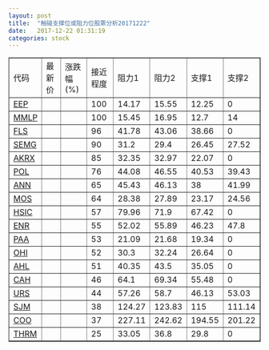 ```yaml
---
layout: post
title:  "触碰支撑位或阻力位股票分析20171222"
date:   2017-12-22 01:31:19
categories: stock
---
```

<script type="text/javascript">
var stockList = []
stockList.push('gb_eep');
stockList.push('gb_mmlp');
stockList.push('gb_fls');
stockList.push('gb_semg');
stockList.push('gb_akrx');
stockList.push('gb_pol');
stockList.push('gb_ann');
stockList.push('gb_mos');
stockList.push('gb_hsic');
stockList.push('gb_enr');
stockList.push('gb_paa');
stockList.push('gb_ohi');
stockList.push('gb_ahl');
stockList.push('gb_cah');
stockList.push('gb_urs');
stockList.push('gb_sjm');
stockList.push('gb_coo');
stockList.push('gb_thrm');
</script>
<table border="1">
 <tr>
 <td>代码</td>
 <td>最新价</td>
 <td>涨跌幅(%)</td>
 <td>接近程度</td>
 <td>阻力1</td>
 <td>阻力2</td>
 <td>支撑1</td>
 <td>支撑2</td>
</tr>
  <tr id="eep" class="red">
  <td><a href="http://stock.finance.sina.com.cn/usstock/quotes/EEP.html" target="_blank">EEP</a></td><td></td><td></td><td>100</td><td>14.17</td><td>15.55</td><td>12.25</td><td>0</td></tr>
  <tr id="mmlp" class="green">
  <td><a href="http://stock.finance.sina.com.cn/usstock/quotes/MMLP.html" target="_blank">MMLP</a></td><td></td><td></td><td>100</td><td>15.45</td><td>16.95</td><td>12.7</td><td>14</td></tr>
  <tr id="fls" class="red">
  <td><a href="http://stock.finance.sina.com.cn/usstock/quotes/FLS.html" target="_blank">FLS</a></td><td></td><td></td><td>96</td><td>41.78</td><td>43.06</td><td>38.66</td><td>0</td></tr>
  <tr id="semg" class="red">
  <td><a href="http://stock.finance.sina.com.cn/usstock/quotes/SEMG.html" target="_blank">SEMG</a></td><td></td><td></td><td>90</td><td>31.2</td><td>29.4</td><td>26.45</td><td>27.52</td></tr>
  <tr id="akrx" class="red">
  <td><a href="http://stock.finance.sina.com.cn/usstock/quotes/AKRX.html" target="_blank">AKRX</a></td><td></td><td></td><td>85</td><td>32.35</td><td>32.97</td><td>22.07</td><td>0</td></tr>
  <tr id="pol" class="red">
  <td><a href="http://stock.finance.sina.com.cn/usstock/quotes/POL.html" target="_blank">POL</a></td><td></td><td></td><td>76</td><td>44.08</td><td>46.55</td><td>40.53</td><td>39.43</td></tr>
  <tr id="ann" class="red">
  <td><a href="http://stock.finance.sina.com.cn/usstock/quotes/ANN.html" target="_blank">ANN</a></td><td></td><td></td><td>65</td><td>45.43</td><td>46.13</td><td>38</td><td>41.99</td></tr>
  <tr id="mos" class="green">
  <td><a href="http://stock.finance.sina.com.cn/usstock/quotes/MOS.html" target="_blank">MOS</a></td><td></td><td></td><td>64</td><td>28.38</td><td>27.89</td><td>23.17</td><td>24.56</td></tr>
  <tr id="hsic" class="red">
  <td><a href="http://stock.finance.sina.com.cn/usstock/quotes/HSIC.html" target="_blank">HSIC</a></td><td></td><td></td><td>57</td><td>79.96</td><td>71.9</td><td>67.42</td><td>0</td></tr>
  <tr id="enr" class="green">
  <td><a href="http://stock.finance.sina.com.cn/usstock/quotes/ENR.html" target="_blank">ENR</a></td><td></td><td></td><td>55</td><td>52.02</td><td>55.89</td><td>46.23</td><td>47.8</td></tr>
  <tr id="paa" class="red">
  <td><a href="http://stock.finance.sina.com.cn/usstock/quotes/PAA.html" target="_blank">PAA</a></td><td></td><td></td><td>53</td><td>21.09</td><td>21.68</td><td>19.34</td><td>0</td></tr>
  <tr id="ohi" class="green">
  <td><a href="http://stock.finance.sina.com.cn/usstock/quotes/OHI.html" target="_blank">OHI</a></td><td></td><td></td><td>52</td><td>30.3</td><td>32.24</td><td>26.64</td><td>0</td></tr>
  <tr id="ahl" class="green">
  <td><a href="http://stock.finance.sina.com.cn/usstock/quotes/AHL.html" target="_blank">AHL</a></td><td></td><td></td><td>51</td><td>40.35</td><td>43.5</td><td>35.05</td><td>0</td></tr>
  <tr id="cah" class="red">
  <td><a href="http://stock.finance.sina.com.cn/usstock/quotes/CAH.html" target="_blank">CAH</a></td><td></td><td></td><td>46</td><td>64.1</td><td>69.34</td><td>55.48</td><td>0</td></tr>
  <tr id="urs" class="green">
  <td><a href="http://stock.finance.sina.com.cn/usstock/quotes/URS.html" target="_blank">URS</a></td><td></td><td></td><td>44</td><td>57.26</td><td>58.7</td><td>46.13</td><td>53.03</td></tr>
  <tr id="sjm" class="green">
  <td><a href="http://stock.finance.sina.com.cn/usstock/quotes/SJM.html" target="_blank">SJM</a></td><td></td><td></td><td>38</td><td>124.27</td><td>123.83</td><td>115</td><td>111.14</td></tr>
  <tr id="coo" class="red">
  <td><a href="http://stock.finance.sina.com.cn/usstock/quotes/COO.html" target="_blank">COO</a></td><td></td><td></td><td>37</td><td>227.11</td><td>242.62</td><td>194.55</td><td>201.22</td></tr>
  <tr id="thrm" class="red">
  <td><a href="http://stock.finance.sina.com.cn/usstock/quotes/THRM.html" target="_blank">THRM</a></td><td></td><td></td><td>25</td><td>33.05</td><td>36.8</td><td>29.8</td><td>0</td></tr>
</table>
